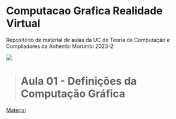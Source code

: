 # Computacao Grafica Realidade Virtual
Repositório de material de aulas da UC de Teoria da Computação e Compiladores da Anhembi Morumbi 2023-2

![](https://bloggrijjy.files.wordpress.com/2021/01/graphicspipeline.png?w=512)
<p></p>

> <h1>Aula 01 - Definições da Computação Gráfica</h1>
<p><a href="https://github.com/fkakugawa/ComputacaoGraficaRealidadeVirtual/blob/main/CGRV_Aula01-Defini%C3%A7oesDaCG.pdf">Material</a></p>
